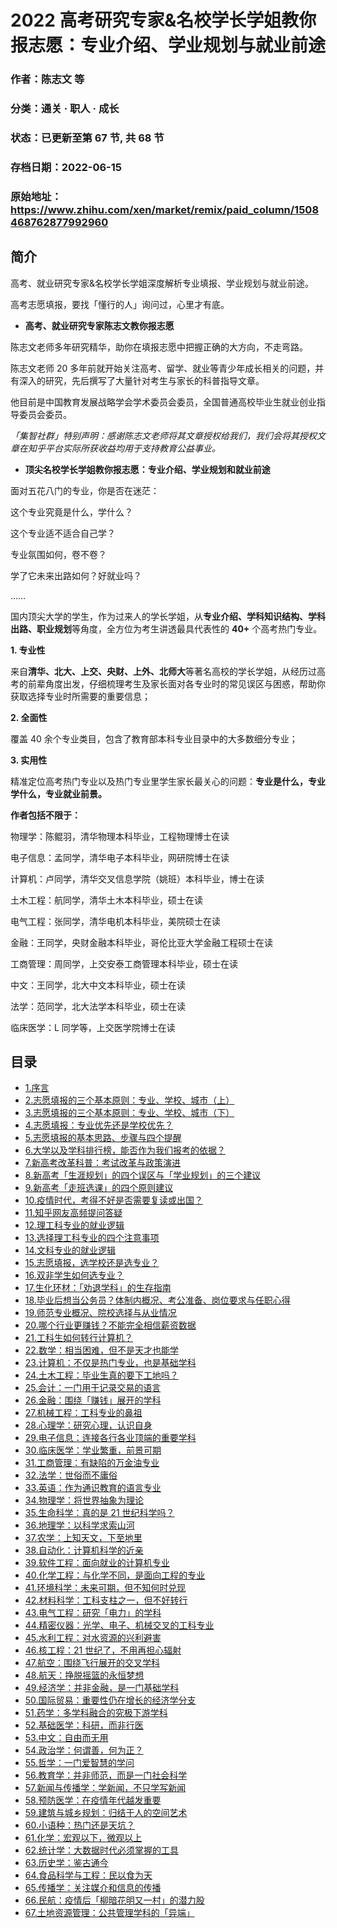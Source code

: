 # 2022 高考研究专家&名校学长学姐教你报志愿：专业介绍、学业规划与就业前途

### 作者：陈志文 等

### 分类：通关 · 职人 · 成长

### 状态：已更新至第 67 节, 共 68 节

### 存档日期：2022-06-15

### 原始地址：https://www.zhihu.com/xen/market/remix/paid_column/1508468762877992960


## 简介
高考、就业研究专家&名校学长学姐深度解析专业填报、学业规划与就业前途。


高考志愿填报，要找「懂行的人」询问过，心里才有底。


* **高考、就业研究专家陈志文教你报志愿**

陈志文老师多年研究精华，助你在填报志愿中把握正确的大方向，不走弯路。


陈志文老师 20 多年前就开始关注高考、留学、就业等青少年成长相关的问题，并有深入的研究，先后撰写了大量针对考生与家长的科普指导文章。


他目前是中国教育发展战略学会学术委员会委员，全国普通高校毕业生就业创业指导委员会委员。


*「集智社群」特别声明：感谢陈志文老师将其文章授权给我们，我们会将其授权文章在知乎平台实际所获收益均用于支持教育公益事业。*


* **顶尖名校学长学姐教你报志愿：专业介绍、学业规划和就业前途**

面对五花八门的专业，你是否在迷茫：


这个专业究竟是什么，学什么？  

这个专业适不适合自己学？  

专业氛围如何，卷不卷？  

学了它未来出路如何？好就业吗？  

……


国内顶尖大学的学生，作为过来人的学长学姐，从**专业介绍、学科知识结构、学科出路、职业规划**等角度，全方位为考生讲透最具代表性的 **40+** 个高考热门专业。


**1. 专业性**


来自**清华、北大、上交、央财、上外、北师大**等著名高校的学长学姐，从经历过高考的前辈角度出发，仔细梳理考生及家长面对各专业时的常见误区与困惑，帮助你获取选择专业时所需要的重要信息；


**2. 全面性**


覆盖 40 余个专业类目，包含了教育部本科专业目录中的大多数细分专业；


**3. 实用性**


精准定位高考热门专业以及热门专业里学生家长最关心的问题：**专业是什么，专业学什么，专业就业前景。**


**作者包括不限于：**


物理学：陈鲲羽，清华物理本科毕业，工程物理博士在读


电子信息：孟同学，清华电子本科毕业，网研院博士在读


计算机：卢同学，清华交叉信息学院（姚班）本科毕业，博士在读


土木工程：航同学，清华土木本科毕业，硕士在读


电气工程：张同学，清华电机本科毕业，美院硕士在读


金融：王同学，央财金融本科毕业，哥伦比亚大学金融工程硕士在读


工商管理：周同学，上交安泰工商管理本科毕业，硕士在读


中文：王同学，北大中文本科毕业，硕士在读


法学：范同学，北大法学本科毕业，硕士在读


临床医学：L 同学等，上交医学院博士在读




## 目录
- [1.序言](1.序言.md)<!-- 2022-06-07 07:41 -->
- [2.志愿填报的三个基本原则：专业、学校、城市（上）](2.志愿填报的三个基本原则：专业、学校、城市（上）.md)<!-- 2022-05-19 06:41 -->
- [3.志愿填报的三个基本原则：专业、学校、城市（下）](3.志愿填报的三个基本原则：专业、学校、城市（下）.md)<!-- 2022-05-19 08:43 -->
- [4.志愿填报：专业优先还是学校优先？](4.志愿填报：专业优先还是学校优先？.md)<!-- 2022-06-10 07:06 -->
- [5.志愿填报的基本思路、步骤与四个提醒](5.志愿填报的基本思路、步骤与四个提醒.md)<!-- 2022-05-19 06:42 -->
- [6.大学以及学科排行榜，能否作为我们报考的依据？](6.大学以及学科排行榜，能否作为我们报考的依据？.md)<!-- 2022-05-19 06:42 -->
- [7.新高考改革科普：考试改革与政策演进](7.新高考改革科普：考试改革与政策演进.md)<!-- 2022-05-19 06:42 -->
- [8.新高考「生涯规划」的四个误区与「学业规划」的三个建议](8.新高考「生涯规划」的四个误区与「学业规划」的三个建议.md)<!-- 2022-05-19 06:43 -->
- [9.新高考「走班选课」的四个原则建议](9.新高考「走班选课」的四个原则建议.md)<!-- 2022-05-19 06:43 -->
- [10.疫情时代，考得不好是否需要复读或出国？](10.疫情时代，考得不好是否需要复读或出国？.md)<!-- 2022-05-19 06:43 -->
- [11.知乎网友高频提问答疑](11.知乎网友高频提问答疑.md)<!-- 2022-05-19 06:44 -->
- [12.理工科专业的就业逻辑](12.理工科专业的就业逻辑.md)<!-- 2022-05-24 07:01 -->
- [13.选择理工科专业的四个注意事项](13.选择理工科专业的四个注意事项.md)<!-- 2022-06-08 04:18 -->
- [14.文科专业的就业逻辑](14.文科专业的就业逻辑.md)<!-- 2022-06-09 11:32 -->
- [15.志愿填报，选学校还是选专业？](15.志愿填报，选学校还是选专业？.md)<!-- 2022-06-13 06:41 -->
- [16.双非学生如何选专业？](16.双非学生如何选专业？.md)<!-- 2022-06-09 11:07 -->
- [17.生化环材：「劝退学科」的生存指南](17.生化环材：「劝退学科」的生存指南.md)<!-- 2022-05-27 06:37 -->
- [18.毕业后想当公务员？体制内概况、考公准备、岗位要求与任职心得](18.毕业后想当公务员？体制内概况、考公准备、岗位要求与任职心得.md)<!-- 2022-06-10 07:28 -->
- [19.师范专业概况、院校选择与从业情况](19.师范专业概况、院校选择与从业情况.md)<!-- 2022-06-08 12:12 -->
- [20.哪个行业更赚钱？不能完全相信薪资数据](20.哪个行业更赚钱？不能完全相信薪资数据.md)<!-- 2022-06-07 07:11 -->
- [21.工科生如何转行计算机？](21.工科生如何转行计算机？.md)<!-- 2022-05-27 06:38 -->
- [22.数学：相当困难，但不是天才也能学](22.数学：相当困难，但不是天才也能学.md)<!-- 2022-05-27 07:04 -->
- [23.计算机：不仅是热门专业，也是基础学科](23.计算机：不仅是热门专业，也是基础学科.md)<!-- 2022-05-27 05:03 -->
- [24.土木工程：毕业生真的要下工地吗？](24.土木工程：毕业生真的要下工地吗？.md)<!-- 2022-05-27 05:04 -->
- [25.会计：一门用于记录交易的语言](25.会计：一门用于记录交易的语言.md)<!-- 2022-05-27 05:04 -->
- [26.金融：围绕「赚钱」展开的学科](26.金融：围绕「赚钱」展开的学科.md)<!-- 2022-06-01 11:12 -->
- [27.机械工程：工科专业的鼻祖](27.机械工程：工科专业的鼻祖.md)<!-- 2022-05-27 06:33 -->
- [28.心理学：研究心理，认识自身](28.心理学：研究心理，认识自身.md)<!-- 2022-05-27 06:34 -->
- [29.电子信息：连接各行各业顶端的重要学科](29.电子信息：连接各行各业顶端的重要学科.md)<!-- 2022-05-27 06:35 -->
- [30.临床医学：学业繁重，前景可期](30.临床医学：学业繁重，前景可期.md)<!-- 2022-05-27 06:35 -->
- [31.工商管理：有缺陷的万金油专业](31.工商管理：有缺陷的万金油专业.md)<!-- 2022-05-27 06:36 -->
- [32.法学：世俗而不庸俗](32.法学：世俗而不庸俗.md)<!-- 2022-05-27 08:18 -->
- [33.英语：作为通识教育的语言专业](33.英语：作为通识教育的语言专业.md)<!-- 2022-05-27 06:37 -->
- [34.物理学：将世界抽象为理论](34.物理学：将世界抽象为理论.md)<!-- 2022-05-27 06:38 -->
- [35.生命科学：真的是 21 世纪科学吗？](35.生命科学：真的是%2021%20世纪科学吗？.md)<!-- 2022-05-27 06:38 -->
- [36.地理学：以科学求索山河](36.地理学：以科学求索山河.md)<!-- 2022-05-27 06:39 -->
- [37.农学：上知天文，下至地里](37.农学：上知天文，下至地里.md)<!-- 2022-05-27 06:39 -->
- [38.自动化：计算机科学的近亲](38.自动化：计算机科学的近亲.md)<!-- 2022-05-27 06:40 -->
- [39.软件工程：面向就业的计算机专业](39.软件工程：面向就业的计算机专业.md)<!-- 2022-05-27 06:40 -->
- [40.化学工程：与化学不同，是面向工程的专业](40.化学工程：与化学不同，是面向工程的专业.md)<!-- 2022-05-27 06:40 -->
- [41.环境科学：未来可期，但不知何时兑现](41.环境科学：未来可期，但不知何时兑现.md)<!-- 2022-05-27 06:41 -->
- [42.材料科学：工科支柱之一，但不好转行](42.材料科学：工科支柱之一，但不好转行.md)<!-- 2022-05-27 06:41 -->
- [43.电气工程：研究「电力」的学科](43.电气工程：研究「电力」的学科.md)<!-- 2022-05-27 06:42 -->
- [44.精密仪器：光学、电子、机械交叉的工科专业](44.精密仪器：光学、电子、机械交叉的工科专业.md)<!-- 2022-05-27 06:42 -->
- [45.水利工程：对水资源的兴利避害](45.水利工程：对水资源的兴利避害.md)<!-- 2022-05-27 06:42 -->
- [46.核工程：21 世纪了，不用再担心辐射](46.核工程：21%20世纪了，不用再担心辐射.md)<!-- 2022-05-27 06:43 -->
- [47.航空：围绕飞行展开的交叉学科](47.航空：围绕飞行展开的交叉学科.md)<!-- 2022-05-27 06:43 -->
- [48.航天：挣脱摇篮的永恒梦想](48.航天：挣脱摇篮的永恒梦想.md)<!-- 2022-05-27 06:43 -->
- [49.经济学：并非金融，是一门基础学科](49.经济学：并非金融，是一门基础学科.md)<!-- 2022-05-27 06:44 -->
- [50.国际贸易：重要性仍在增长的经济学分支](50.国际贸易：重要性仍在增长的经济学分支.md)<!-- 2022-05-27 06:44 -->
- [51.药学：多学科融合的究极下游学科](51.药学：多学科融合的究极下游学科.md)<!-- 2022-05-27 06:44 -->
- [52.基础医学：科研，而非行医](52.基础医学：科研，而非行医.md)<!-- 2022-05-27 06:45 -->
- [53.中文：自由而无用](53.中文：自由而无用.md)<!-- 2022-05-27 06:45 -->
- [54.政治学：何谓善，何为正？](54.政治学：何谓善，何为正？.md)<!-- 2022-05-27 06:45 -->
- [55.哲学：一门爱智慧的学问](55.哲学：一门爱智慧的学问.md)<!-- 2022-05-27 06:46 -->
- [56.教育学：并非师范，而是一门社会科学](56.教育学：并非师范，而是一门社会科学.md)<!-- 2022-05-27 06:46 -->
- [57.新闻与传播学：学新闻，不只学写新闻](57.新闻与传播学：学新闻，不只学写新闻.md)<!-- 2022-05-27 06:46 -->
- [58.预防医学：在疫情年代越发重要](58.预防医学：在疫情年代越发重要.md)<!-- 2022-05-27 06:47 -->
- [59.建筑与城乡规划：归结于人的空间艺术](59.建筑与城乡规划：归结于人的空间艺术.md)<!-- 2022-05-27 06:47 -->
- [60.小语种：热门还是天坑？](60.小语种：热门还是天坑？.md)<!-- 2022-05-27 11:06 -->
- [61.化学：宏观以下，微观以上](61.化学：宏观以下，微观以上.md)<!-- 2022-05-30 04:49 -->
- [62.统计学：大数据时代必须掌握的工具](62.统计学：大数据时代必须掌握的工具.md)<!-- 2022-06-09 10:20 -->
- [63.历史学：鉴古通今](63.历史学：鉴古通今.md)<!-- 2022-06-07 06:47 -->
- [64.食品科学与工程：民以食为天](64.食品科学与工程：民以食为天.md)<!-- 2022-06-07 06:55 -->
- [65.传播学：关注媒介和信息的传播](65.传播学：关注媒介和信息的传播.md)<!-- 2022-06-07 12:10 -->
- [66.民航：疫情后「柳暗花明又一村」的潜力股](66.民航：疫情后「柳暗花明又一村」的潜力股.md)<!-- 2022-06-08 03:47 -->
- [67.土地资源管理：公共管理学科的「异端」](67.土地资源管理：公共管理学科的「异端」.md)<!-- 2022-06-08 03:46 -->